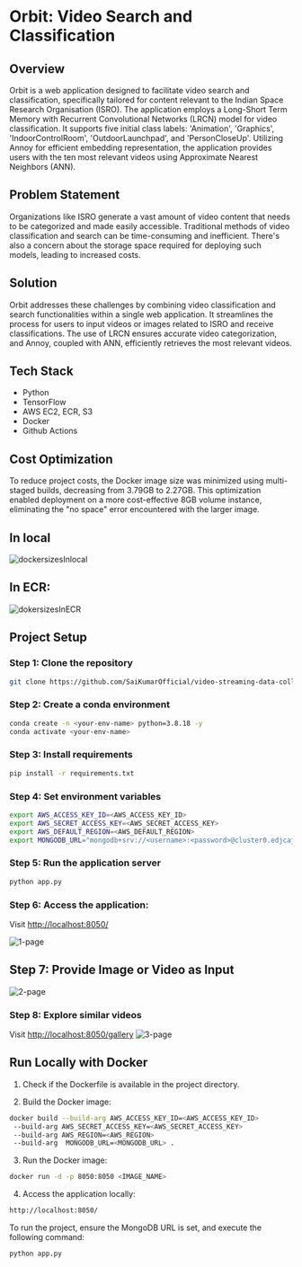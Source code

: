 # Orbit: Video Search and Classification

## Overview

Orbit is a web application designed to facilitate video search and classification, specifically tailored for content relevant to the Indian Space Research Organisation (ISRO). The application employs a Long-Short Term Memory with Recurrent Convolutional Networks (LRCN) model for video classification. It supports five initial class labels: 'Animation', 'Graphics', 'IndoorControlRoom', 'OutdoorLaunchpad', and 'PersonCloseUp'. Utilizing Annoy for efficient embedding representation, the application provides users with the ten most relevant videos using Approximate Nearest Neighbors (ANN).

## Problem Statement

Organizations like ISRO generate a vast amount of video content that needs to be categorized and made easily accessible. Traditional methods of video classification and search can be time-consuming and inefficient. There's also a concern about the storage space required for deploying such models, leading to increased costs.

## Solution

Orbit addresses these challenges by combining video classification and search functionalities within a single web application. It streamlines the process for users to input videos or images related to ISRO and receive classifications. The use of LRCN ensures accurate video categorization, and Annoy, coupled with ANN, efficiently retrieves the most relevant videos.



## Tech Stack

- Python
- TensorFlow
- AWS EC2, ECR, S3
- Docker
- Github Actions

## Cost Optimization

To reduce project costs, the Docker image size was minimized using multi-staged builds, decreasing from 3.79GB to 2.27GB. This optimization enabled deployment on a more cost-effective 8GB volume instance, eliminating the "no space" error encountered with the larger image.
## In local
![dockersizesInlocal](https://github.com/SaiKumarOfficial/video-streaming-data-collection/assets/95096218/a919ce03-ea13-4927-991d-afa64cb1e419)

## In ECR:
![dokersizesInECR](https://github.com/SaiKumarOfficial/video-streaming-data-collection/assets/95096218/45d0b233-5400-43b7-ac8f-151fb4e266b8)


## Project Setup

### Step 1: Clone the repository

```bash
git clone https://github.com/SaiKumarOfficial/video-streaming-data-collection.git
```

### Step 2: Create a conda environment

```bash
conda create -n <your-env-name> python=3.8.18 -y
conda activate <your-env-name>
```

### Step 3: Install requirements

```bash
pip install -r requirements.txt
```

### Step 4: Set environment variables

```bash
export AWS_ACCESS_KEY_ID=<AWS_ACCESS_KEY_ID>
export AWS_SECRET_ACCESS_KEY=<AWS_SECRET_ACCESS_KEY>
export AWS_DEFAULT_REGION=<AWS_DEFAULT_REGION>
export MONGODB_URL="mongodb+srv://<username>:<password>@cluster0.edjcajk.mongodb.net/?retryWrites=true&w=majority"
```

### Step 5: Run the application server

```bash
python app.py
```

### Step 6:  Access the application:

Visit [http://localhost:8050/](http://localhost:8050/)

![1-page](https://github.com/SaiKumarOfficial/video-streaming-data-collection/assets/95096218/c1140fdd-c897-4c57-bec7-9f2aee87414a)

## Step 7: Provide Image or Video as Input
![2-page](https://github.com/SaiKumarOfficial/video-streaming-data-collection/assets/95096218/bb41ef9f-826e-494c-9431-d0fbaa3e02e0)

### Step 8: Explore similar videos

Visit [http://localhost:8050/gallery](http://localhost:8050/gallery)
![3-page](https://github.com/SaiKumarOfficial/video-streaming-data-collection/assets/95096218/d138be30-480f-49f0-a064-824ca4f83964)



## Run Locally with Docker

1. Check if the Dockerfile is available in the project directory.

2. Build the Docker image:

```bash
docker build --build-arg AWS_ACCESS_KEY_ID=<AWS_ACCESS_KEY_ID>
 --build-arg AWS_SECRET_ACCESS_KEY=<AWS_SECRET_ACCESS_KEY> 
 --build-arg AWS_REGION=<AWS_REGION> 
 --build-arg  MONGODB_URL=<MONGODB_URL> .
```

3. Run the Docker image:

```bash
docker run -d -p 8050:8050 <IMAGE_NAME>
```

4. Access the application locally:

```bash
http://localhost:8050/
```

To run the project, ensure the MongoDB URL is set, and execute the following command:

```bash
python app.py
```